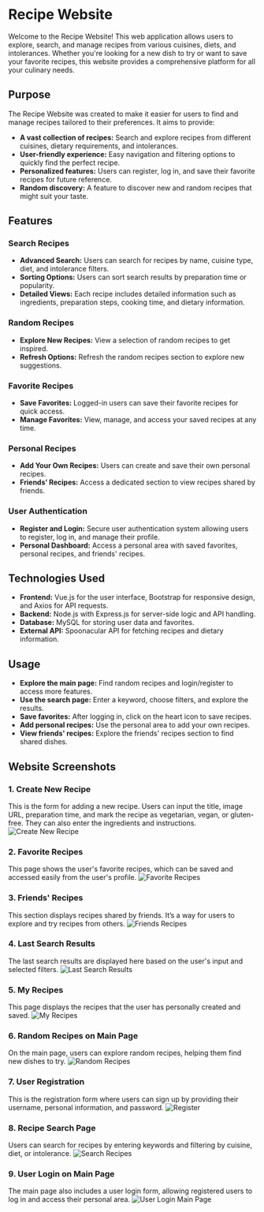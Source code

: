 # Recipe Website

Welcome to the Recipe Website! This web application allows users to explore, search, and manage recipes from various cuisines, diets, and intolerances. Whether you're looking for a new dish to try or want to save your favorite recipes, this website provides a comprehensive platform for all your culinary needs.

## Purpose

The Recipe Website was created to make it easier for users to find and manage recipes tailored to their preferences. It aims to provide:

- **A vast collection of recipes:** Search and explore recipes from different cuisines, dietary requirements, and intolerances.
- **User-friendly experience:** Easy navigation and filtering options to quickly find the perfect recipe.
- **Personalized features:** Users can register, log in, and save their favorite recipes for future reference.
- **Random discovery:** A feature to discover new and random recipes that might suit your taste.

## Features

### Search Recipes
- **Advanced Search:** Users can search for recipes by name, cuisine type, diet, and intolerance filters.
- **Sorting Options:** Users can sort search results by preparation time or popularity.
- **Detailed Views:** Each recipe includes detailed information such as ingredients, preparation steps, cooking time, and dietary information.

### Random Recipes
- **Explore New Recipes:** View a selection of random recipes to get inspired.
- **Refresh Options:** Refresh the random recipes section to explore new suggestions.

### Favorite Recipes
- **Save Favorites:** Logged-in users can save their favorite recipes for quick access.
- **Manage Favorites:** View, manage, and access your saved recipes at any time.

### Personal Recipes
- **Add Your Own Recipes:** Users can create and save their own personal recipes.
- **Friends’ Recipes:** Access a dedicated section to view recipes shared by friends.

### User Authentication
- **Register and Login:** Secure user authentication system allowing users to register, log in, and manage their profile.
- **Personal Dashboard:** Access a personal area with saved favorites, personal recipes, and friends' recipes.

## Technologies Used

- **Frontend:** Vue.js for the user interface, Bootstrap for responsive design, and Axios for API requests.
- **Backend:** Node.js with Express.js for server-side logic and API handling.
- **Database:** MySQL for storing user data and favorites.
- **External API:** Spoonacular API for fetching recipes and dietary information.

## Usage

- **Explore the main page:** Find random recipes and login/register to access more features.
- **Use the search page:** Enter a keyword, choose filters, and explore the results.
- **Save favorites:** After logging in, click on the heart icon to save recipes.
- **Add personal recipes:** Use the personal area to add your own recipes.
- **View friends' recipes:** Explore the friends' recipes section to find shared dishes.

## Website Screenshots

### 1. Create New Recipe
This is the form for adding a new recipe. Users can input the title, image URL, preparation time, and mark the recipe as vegetarian, vegan, or gluten-free. They can also enter the ingredients and instructions.
![Create New Recipe](./path_to_images/create_new_recipe.png)

### 2. Favorite Recipes
This page shows the user's favorite recipes, which can be saved and accessed easily from the user's profile.
![Favorite Recipes](./path_to_images/favorite_recipes.png)

### 3. Friends' Recipes
This section displays recipes shared by friends. It’s a way for users to explore and try recipes from others.
![Friends Recipes](./path_to_images/friends_recipes.png)

### 4. Last Search Results
The last search results are displayed here based on the user's input and selected filters.
![Last Search Results](./path_to_images/last_search_results.png)

### 5. My Recipes
This page displays the recipes that the user has personally created and saved.
![My Recipes](./path_to_images/my_recipes.png)

### 6. Random Recipes on Main Page
On the main page, users can explore random recipes, helping them find new dishes to try.
![Random Recipes](./path_to_images/random.png)

### 7. User Registration
This is the registration form where users can sign up by providing their username, personal information, and password.
![Register](./path_to_images/register.png)

### 8. Recipe Search Page
Users can search for recipes by entering keywords and filtering by cuisine, diet, or intolerance.
![Search Recipes](./path_to_images/search.png)

### 9. User Login on Main Page
The main page also includes a user login form, allowing registered users to log in and access their personal area.
![User Login Main Page](./path_to_images/user_login_main_page.png)
